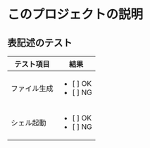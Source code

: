 # このプロジェクトの説明

## 表記述のテスト
| テスト項目 | 結果 |
|---|---|
|ファイル生成 | <ul><li>[ ] OK<li> [ ] NG</ul>|
|シェル起動| <ul><li>[ ] OK<li> [ ] NG</ul>|
